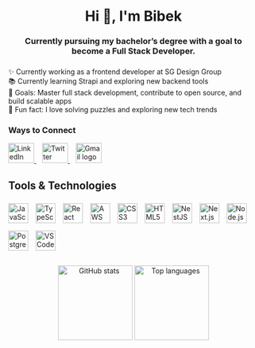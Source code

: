 <h1 align="center">Hi 👋, I'm Bibek</h1>

###

<h3 align="center">
  Currently pursuing my bachelor’s degree with a goal to become a Full Stack Developer.
</h3>

###

<p align="left">
  ✨ Currently working as a frontend developer at SG Design Group <br>
  📚 Currently learning Strapi and exploring new backend tools <br>
  🎯 Goals: Master full stack development, contribute to open source, and build scalable apps <br>
  🎲 Fun fact: I love solving puzzles and exploring new tech trends
</p>

###

<h3 align="left">Ways to Connect</h3>

<div align="left" style="margin-top: 10px; margin-bottom: 20px;">
  <a href="https://linkedin.com/in/bibek-tamang-890721269/" target="_blank" rel="noopener noreferrer" style="margin-right: 12px;">
    <img src="https://raw.githubusercontent.com/maurodesouza/profile-readme-generator/master/src/assets/icons/social/linkedin/default.svg" width="52" height="40" alt="LinkedIn logo" />
  </a>
  <a href="https://twitter.com/bibek68088" target="_blank" rel="noopener noreferrer" style="margin-right: 12px;">
    <img src="https://raw.githubusercontent.com/maurodesouza/profile-readme-generator/master/src/assets/icons/social/twitter/default.svg" width="52" height="40" alt="Twitter logo" />
  </a>
  <a href="mailto:bibeks337@gmail.com" target="_blank" rel="noopener noreferrer">
    <img src="https://raw.githubusercontent.com/maurodesouza/profile-readme-generator/master/src/assets/icons/social/gmail/default.svg" width="52" height="40" alt="Gmail logo" />
  </a>
</div>

<h2 align="left" style="margin-bottom: 10px;">Tools & Technologies</h2>

###

<div align="left" style="display: flex; flex-wrap: wrap; gap: 15px;">
  <img src="https://cdn.jsdelivr.net/gh/devicons/devicon/icons/javascript/javascript-original.svg" height="40" alt="JavaScript logo" />
  <img src="https://cdn.jsdelivr.net/gh/devicons/devicon/icons/typescript/typescript-original.svg" height="40" alt="TypeScript logo" />
  <img src="https://cdn.jsdelivr.net/gh/devicons/devicon/icons/react/react-original.svg" height="40" alt="React logo" />
  <img src="https://cdn.jsdelivr.net/gh/devicons/devicon/icons/amazonwebservices/amazonwebservices-line-wordmark.svg" height="40" alt="AWS logo" />
  <img src="https://cdn.jsdelivr.net/gh/devicons/devicon/icons/css3/css3-original.svg" height="40" alt="CSS3 logo" />
  <img src="https://cdn.jsdelivr.net/gh/devicons/devicon/icons/html5/html5-original.svg" height="40" alt="HTML5 logo" />
  <img src="https://cdn.jsdelivr.net/gh/devicons/devicon/icons/nestjs/nestjs-original.svg" height="40" alt="NestJS logo" />
  <img src="https://cdn.jsdelivr.net/gh/devicons/devicon/icons/nextjs/nextjs-original.svg" height="40" alt="Next.js logo" />
  <img src="https://cdn.jsdelivr.net/gh/devicons/devicon/icons/nodejs/nodejs-original.svg" height="40" alt="Node.js logo" />
  <img src="https://cdn.jsdelivr.net/gh/devicons/devicon/icons/postgresql/postgresql-original.svg" height="40" alt="PostgreSQL logo" />
  <img src="https://cdn.jsdelivr.net/gh/devicons/devicon/icons/vscode/vscode-original.svg" height="40" alt="VSCode logo" />
</div>

###

<div align="center" style="margin-top: 30px;">
  <img src="https://github-readme-stats.vercel.app/api?username=bibek68088&hide_title=false&hide_rank=false&show_icons=true&include_all_commits=true&count_private=true&disable_animations=false&theme=dracula&locale=en&hide_border=false&order=1" height="150" alt="GitHub stats" />
  <img src="https://github-readme-stats.vercel.app/api/top-langs?username=bibek68088&locale=en&hide_title=false&layout=compact&card_width=320&langs_count=5&theme=dracula&hide_border=false&order=2" height="150" alt="Top languages" />
</div>

